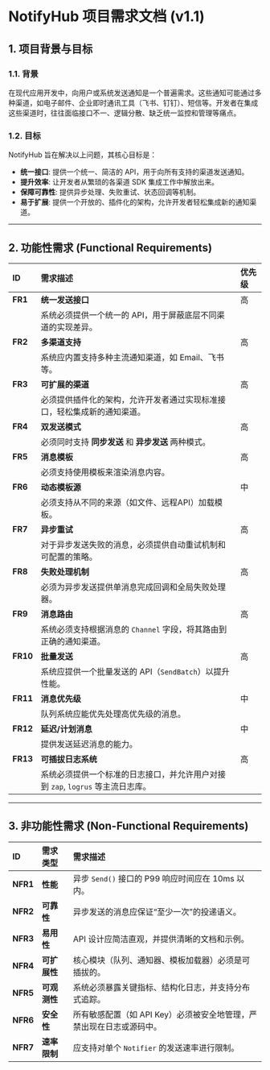 # NotifyHub 项目需求文档 (v1.1)

## 1. 项目背景与目标

### 1.1. 背景
在现代应用开发中，向用户或系统发送通知是一个普遍需求。这些通知可能通过多种渠道，如电子邮件、企业即时通讯工具（飞书、钉钉）、短信等。开发者在集成这些渠道时，往往面临接口不一、逻辑分散、缺乏统一监控和管理等痛点。

### 1.2. 目标
NotifyHub 旨在解决以上问题，其核心目标是：
*   **统一接口**: 提供一个统一、简洁的 API，用于向所有支持的渠道发送通知。
*   **提升效率**: 让开发者从繁琐的各渠道 SDK 集成工作中解放出来。
*   **保障可靠性**: 提供异步处理、失败重试、状态回调等机制。
*   **易于扩展**: 提供一个开放的、插件化的架构，允许开发者轻松集成新的通知渠道。

---

## 2. 功能性需求 (Functional Requirements)

| ID | 需求描述 | 优先级 |
| :--- | :--- | :--- |
| **FR1** | **统一发送接口** | 高 |
| | 系统必须提供一个统一的 API，用于屏蔽底层不同渠道的实现差异。 | |
| **FR2** | **多渠道支持** | 高 |
| | 系统应内置支持多种主流通知渠道，如 Email、飞书等。 | |
| **FR3** | **可扩展的渠道** | 高 |
| | 必须提供插件化的架构，允许开发者通过实现标准接口，轻松集成新的通知渠道。 | |
| **FR4** | **双发送模式** | 高 |
| | 必须同时支持 **同步发送** 和 **异步发送** 两种模式。 | |
| **FR5** | **消息模板** | 高 |
| | 必须支持使用模板来渲染消息内容。 | |
| **FR6** | **动态模板源** | 中 |
| | 必须支持从不同的来源（如文件、远程API）加载模板。 | |
| **FR7** | **异步重试** | 高 |
| | 对于异步发送失败的消息，必须提供自动重试机制和可配置的策略。 | |
| **FR8** | **失败处理机制** | 高 |
| | 必须为异步发送提供单消息完成回调和全局失败处理器。 | |
| **FR9** | **消息路由** | 高 |
| | 系统必须支持根据消息的 `Channel` 字段，将其路由到正确的通知渠道。 | |
| **FR10** | **批量发送** | 高 |
| | 系统应提供一个批量发送的 API（`SendBatch`）以提升性能。 | |
| **FR11** | **消息优先级** | 中 |
| | 队列系统应能优先处理高优先级的消息。 | |
| **FR12** | **延迟/计划消息** | 中 |
| | 提供发送延迟消息的能力。 | |
| **FR13** | **可插拔日志系统** | 高 |
| | 系统必须提供一个标准的日志接口，并允许用户对接到 `zap`, `logrus` 等主流日志库。 | |

---

## 3. 非功能性需求 (Non-Functional Requirements)

| ID | 需求类型 | 需求描述 |
| :--- | :--- | :--- |
| **NFR1** | **性能** | 异步 `Send()` 接口的 P99 响应时间应在 10ms 以内。 | 
| **NFR2** | **可靠性** | 异步发送的消息应保证“至少一次”的投递语义。 | |
| **NFR3** | **易用性** | API 设计应简洁直观，并提供清晰的文档和示例。 | |
| **NFR4** | **可扩展性** | 核心模块（队列、通知器、模板加载器）必须是可插拔的。 | |
| **NFR5** | **可观测性** | 系统必须暴露关键指标、结构化日志，并支持分布式追踪。 | |
| **NFR6** | **安全性** | 所有敏感配置（如 API Key）必须被安全地管理，严禁出现在日志或源码中。 | |
| **NFR7** | **速率限制** | 应支持对单个 `Notifier` 的发送速率进行限制。 | |